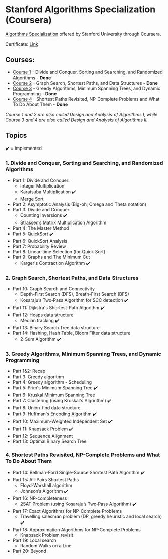 # Stanford Algorithms Specialization (Coursera)

[Algorithms Specialization](https://www.coursera.org/specializations/algorithms) offered by Stanford University through Coursera.

Certificate: [Link](https://coursera.org/share/bcb677adfc507bd6241fc471f3321286)

## Courses:
* [Course 1](https://www.coursera.org/learn/algorithms-divide-conquer) - Divide and Conquer, Sorting and Searching, and Randomized Algorithms - **Done**
* [Course 2](https://www.coursera.org/learn/algorithms-graphs-data-structures) - Graph Search, Shortest Paths, and Data Structures - **Done**
* [Course 3](https://www.coursera.org/learn/algorithms-greedy) - Greedy Algorithms, Minimum Spanning Trees, and Dynamic Programming - **Done**
* [Course 4](https://www.coursera.org/learn/algorithms-npcomplete) - Shortest Paths Revisited, NP-Complete Problems and What To Do About Them - **Done**

*Course 1 and 2 are also called Design	and Analysis of Algorithms I, while Course 3 and 4 are also called Design	and Analysis of Algorithms II.*

## Topics
:heavy_check_mark: = implemented

### 1. Divide and Conquer, Sorting and Searching, and Randomized Algorithms
- Part 1: Divide and Conquer:
  - Integer Multiplication
  - Karatsuba Multiplication :heavy_check_mark:
  - Merge Sort
- Part 2: Asymptotic Analysis (Big-oh, Omega and Theta notation)
- Part 3: Divide and Conquer:
  - Counting Inversions :heavy_check_mark:
  - Strassen’s Matrix Multiplication Algorithm
- Part 4: The Master Method
- Part 5: QuickSort :heavy_check_mark:
- Part 6: QuickSort Analysis
- Part 7: Probability Review
- Part 8: Linear-time Selection (for Quick Sort)
- Part 9: Graphs and The Minimum Cut
  - Karger's Contraction Algorithm :heavy_check_mark:

### 2. Graph Search, Shortest Paths, and Data Structures

- Part 10: Graph Search and Connectivity
  - Depth-First Search (DFS), Breath-First Search (BFS)
  - Kosaraju’s Two‐Pass Algorithm for SCC detection :heavy_check_mark:
- Part 11: Dijkstra's Shortest-Path Algorithm :heavy_check_mark:
- Part 12: Heaps data structure
  - Median tracking :heavy_check_mark:
- Part 13: Binary Search Tree data structure
- Part 14: Hashing, Hash Table, Bloom Filter data structure
  - 2-Sum Algorithm :heavy_check_mark:

### 3. Greedy Algorithms, Minimum Spanning Trees, and Dynamic Programming

- Part 1&2: Recap
- Part 3: Greedy algorithm
- Part 4: Greedy algorithm - Scheduling
- Part 5: Prim's Minimum Spanning Tree :heavy_check_mark:
- Part 6: Kruskal Minimum Spanning Tree
- Part 7: Clustering (using Kruskal's Algorithm) :heavy_check_mark:
- Part 8: Union-find data structure
- Part 9: Huffman's Encoding Algorithm :heavy_check_mark:
- Part 10: Maximum-Weighted Independent Set :heavy_check_mark:
- Part 11: Knapsack Problem :heavy_check_mark:
- Part 12: Sequence Alignment
- Part 13: Optimal Binary Search Tree

### 4. Shortest Paths Revisited, NP-Complete Problems and What To Do About Them

- Part 14: Bellman-Ford Single-Source Shortest Path Algorithm :heavy_check_mark:
- Part 15: All-Pairs Shortest Paths
  - Floyd-Warshall algorithm
  - Johnson’s Algorithm :heavy_check_mark:
- Part 16: NP-completeness
  - 2SAT Problem (using Kosaraju’s Two‐Pass Algorithm) :heavy_check_mark: 
- Part 17: Exact Algorithms for NP-Complete Problems
  - Travelling salesman problem (DP, greedy heuristic and local search) :heavy_check_mark:
- Part 18: Approximation Algorithms for NP-Complete Problems
  - Knapsack Problem revisit
- Part 19: Local search
  - Random Walks on a Line 
- Part 20: Beyond


